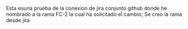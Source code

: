 Esta esuna prueba de la conexion de jira conjunto github donde he nombrado a la rama FC-2 la cual ha solicitado el cambio,
Se creo la rama desde jira
